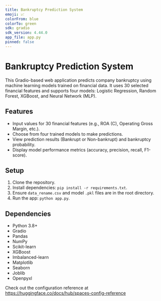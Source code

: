 ```yaml
---
title: Bankruptcy Prediction System
emoji: 📈
colorFrom: blue
colorTo: green
sdk: gradio
sdk_version: 4.44.0
app_file: app.py
pinned: false
---
```


# Bankruptcy Prediction System

This Gradio-based web application predicts company bankruptcy using machine learning models trained on financial data. It uses 30 selected financial features and supports four models: Logistic Regression, Random Forest, XGBoost, and Neural Network (MLP).

## Features
- Input values for 30 financial features (e.g., ROA (C), Operating Gross Margin, etc.).
- Choose from four trained models to make predictions.
- View prediction results (Bankrupt or Non-bankrupt) and bankruptcy probability.
- Display model performance metrics (accuracy, precision, recall, F1-score).

## Setup
1. Clone the repository.
2. Install dependencies: `pip install -r requirements.txt`.
3. Ensure `data_rename.csv` and model `.pkl` files are in the root directory.
4. Run the app: `python app.py`.

## Dependencies
- Python 3.8+
- Gradio
- Pandas
- NumPy
- Scikit-learn
- XGBoost
- Imbalanced-learn
- Matplotlib
- Seaborn
- Joblib
- Openpyxl

Check out the configuration reference at https://huggingface.co/docs/hub/spaces-config-reference

